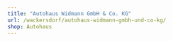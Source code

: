 ```yaml
---
title: "Autohaus Widmann GmbH & Co. KG"
url: /wackersdorf/autohaus-widmann-gmbh-und-co-kg/
shop: Autohaus
---
```

